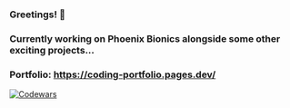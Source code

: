 ### Greetings! 👋

### Currently working on Phoenix Bionics alongside some other exciting projects...

### Portfolio: https://coding-portfolio.pages.dev/

<!--
**Tr3ntroxs/Tr3ntroxs** is a ✨ _special_ ✨ repository because its `README.md` (this file) appears on your GitHub profile.

Here are some ideas to get you started:

- 🔭 I’m currently working on ...
- 🌱 I’m currently learning ...
- 👯 I’m looking to collaborate on ...
- 🤔 I’m looking for help with ...
- 💬 Ask me about ...
- 📫 How to reach me: ...
- 😄 Pronouns: ...
- ⚡ Fun fact: ...
-->

[![Codewars](https://github.r2v.ch/codewars?user=Tr3ntroxs&top_languages=true&stroke=%23b362ff&theme=purple_dark)](https://www.codewars.com/users/Tr3ntroxs)
